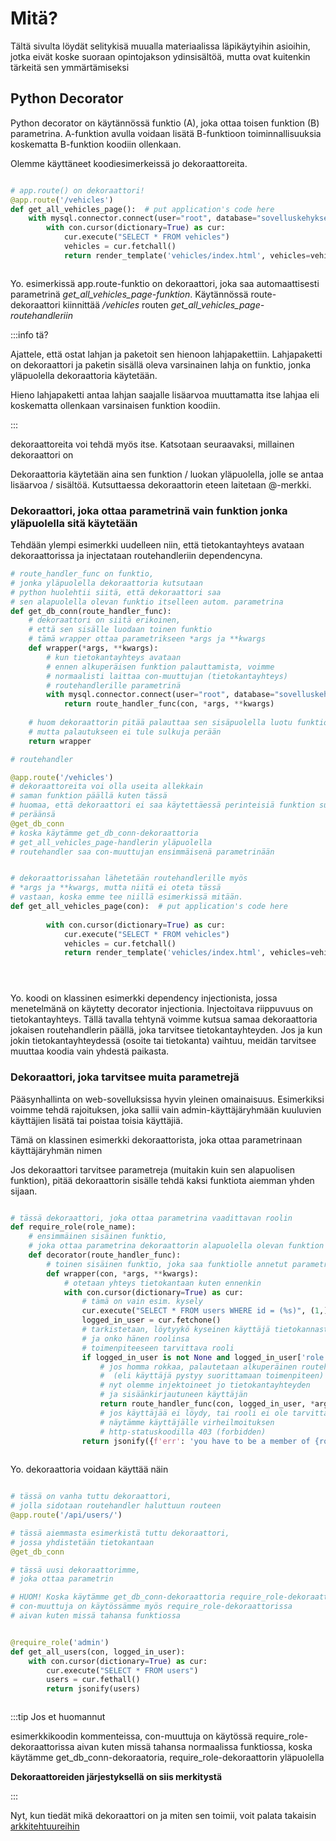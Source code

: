 # Mitä?

Tältä sivulta löydät selitykisä muualla materiaalissa läpikäytyihin asioihin, jotka eivät koske suoraan opintojakson ydinsisältöä, mutta ovat kuitenkin tärkeitä sen ymmärtämiseksi

## Python Decorator

Python decorator on käytännössä funktio (A), joka ottaa toisen funktion (B) parametrina. A-funktion avulla voidaan lisätä B-funktioon toiminnallisuuksia koskematta B-funktion koodiin ollenkaan.

Olemme käyttäneet koodiesimerkeissä jo dekoraattoreita.

```py

# app.route() on dekoraattori!
@app.route('/vehicles')
def get_all_vehicles_page():  # put application's code here
    with mysql.connector.connect(user="root", database="sovelluskehykset_bad1", password="") as con:
        with con.cursor(dictionary=True) as cur:
            cur.execute("SELECT * FROM vehicles")
            vehicles = cur.fetchall()
            return render_template('vehicles/index.html', vehicles=vehicles)



```

Yo. esimerkissä app.route-funktio on dekoraattori, joka saa automaattisesti parametrinä <i>get_all_vehicles_page-funktion</i>. Käytännössä route-dekoraattori kiinnittää <i>/vehicles</i> routen <i>get_all_vehicles_page-routehandleriin</i>

:::info tä?

Ajattele, että ostat lahjan ja paketoit sen hienoon lahjapakettiin. Lahjapaketti on dekoraattori ja paketin sisällä oleva varsinainen lahja on funktio, jonka yläpuolella dekoraattoria käytetään. 


Hieno lahjapaketti antaa lahjan saajalle lisäarvoa muuttamatta itse lahjaa eli koskematta ollenkaan varsinaisen funktion koodiin. 


:::

dekoraattoreita voi tehdä myös itse. Katsotaan seuraavaksi, millainen dekoraattori on

Dekoraattoria käytetään aina sen funktion / luokan yläpuolella, jolle se antaa lisäarvoa / sisältöä. Kutsuttaessa dekoraattorin eteen laitetaan @-merkki.

### Dekoraattori, joka ottaa parametrinä vain funktion jonka yläpuolella sitä käytetään

Tehdään ylempi esimerkki uudelleen niin, että tietokantayhteys avataan dekoraattorissa ja injectataan routehandleriin dependencyna.

```py
# route_handler_func on funktio, 
# jonka yläpuolella dekoraattoria kutsutaan
# python huolehtii siitä, että dekoraattori saa
# sen alapuolella olevan funktio itselleen autom. parametrina
def get_db_conn(route_handler_func):
    # dekoraattori on siitä erikoinen,
    # että sen sisälle luodaan toinen funktio
    # tämä wrapper ottaa parametrikseen *args ja **kwargs
    def wrapper(*args, **kwargs):
        # kun tietokantayhteys avataan
        # ennen alkuperäisen funktion palauttamista, voimme
        # normaalisti laittaa con-muuttujan (tietokantayhteys)
        # routehandlerille parametrinä
        with mysql.connector.connect(user="root", database="sovelluskehykset_bad1", password="") as con:
            return route_handler_func(con, *args, **kwargs)
    
    # huom dekoraattorin pitää palauttaa sen sisäpuolella luotu funktio
    # mutta palautukseen ei tule sulkuja perään
    return wrapper

# routehandler

@app.route('/vehicles')
# dekoraattoreita voi olla useita allekkain
# saman funktion päällä kuten tässä
# huomaa, että dekoraattori ei saa käytettäessä perinteisiä funktion sulkuja
# peräänsä
@get_db_conn
# koska käytämme get_db_conn-dekoraattoria
# get_all_vehicles_page-handlerin yläpuolella
# routehandler saa con-muuttujan ensimmäisenä parametrinään


# dekoraattorissahan lähetetään routehandlerille myös 
# *args ja **kwargs, mutta niitä ei oteta tässä
# vastaan, koska emme tee niillä esimerkissä mitään.
def get_all_vehicles_page(con):  # put application's code here
    
        with con.cursor(dictionary=True) as cur:
            cur.execute("SELECT * FROM vehicles")
            vehicles = cur.fetchall()
            return render_template('vehicles/index.html', vehicles=vehicles)





```

Yo. koodi on klassinen esimerkki dependency injectionista, jossa menetelmänä on käytetty decorator injectionia. Injectoitava riippuvuus on tietokantayhteys. Tällä tavalla tehtynä voimme kutsua samaa dekoraattoria jokaisen routehandlerin päällä, joka tarvitsee tietokantayhteyden. Jos ja kun jokin tietokantayhteydessä (osoite tai tietokanta) vaihtuu, meidän tarvitsee muuttaa koodia vain yhdestä paikasta.

### Dekoraattori, joka tarvitsee muita parametrejä

Pääsynhallinta on web-sovelluksissa hyvin yleinen omainaisuus. Esimerkiksi voimme tehdä rajoituksen, joka sallii vain admin-käyttäjäryhmään kuuluvien käyttäjien lisätä tai poistaa toisia käyttäjiä.

Tämä on klassinen esimerkki dekoraattorista, joka ottaa parametrinaan käyttäjäryhmän nimen

Jos dekoraattori tarvitsee parametreja (muitakin kuin sen alapuolisen funktion), pitää dekoraattorin sisälle tehdä kaksi funktiota aiemman yhden sijaan.

```py

# tässä dekoraattori, joka ottaa parametrina vaadittavan roolin
def require_role(role_name):
    # ensimmäinen sisäinen funktio, 
    # joka ottaa parametrina dekoraattorin alapuolella olevan funktion
    def decorator(route_handler_func):
        # toinen sisäinen funktio, joka saa funktiolle annetut parametrit 
        def wrapper(con, *args, **kwargs):
            # otetaan yhteys tietokantaan kuten ennenkin
            with con.cursor(dictionary=True) as cur:
                # tämä on vain esim. kysely
                cur.execute("SELECT * FROM users WHERE id = (%s)", (1,))
                logged_in_user = cur.fetchone()
                # tarkistetaan, löytyykö kyseinen käyttäjä tietokannasta 
                # ja onko hänen roolinsa
                # toimenpiteeseen tarvittava rooli
                if logged_in_user is not None and logged_in_user['role'] == role_name:
                    # jos homma rokkaa, palautetaan alkuperäinen routehandler
                    #  (eli käyttäjä pystyy suorittamaan toimenpiteen)
                    # nyt olemme injektoineet jo tietokantayhteyden 
                    # ja sisäänkirjautuneen käyttäjän
                    return route_handler_func(con, logged_in_user, *args, **kwargs)
                    # jos käyttäjää ei löydy, tai rooli ei ole tarvittava
                    # näytämme käyttäjälle virheilmoituksen
                    # http-statuskoodilla 403 (forbidden)
                return jsonify({f'err': 'you have to be a member of {role_name} group to access this page'}), 403
            


```

Yo. dekoraattoria voidaan käyttää näin

```py

# tässä on vanha tuttu dekoraattori, 
# jolla sidotaan routehandler haluttuun routeen
@app.route('/api/users/')

# tässä aiemmasta esimerkistä tuttu dekoraattori,
# jossa yhdistetään tietokantaan
@get_db_conn

# tässä uusi dekoraattorimme,
# joka ottaa parametrin

# HUOM! Koska käytämme get_db_conn-dekoraattoria require_role-dekoraattorin yläpuolella
# con-muuttuja on käytössämme myös require_role-dekoraattorissa 
# aivan kuten missä tahansa funktiossa


@require_role('admin')
def get_all_users(con, logged_in_user):
    with con.cursor(dictionary=True) as cur:
        cur.execute("SELECT * FROM users")
        users = cur.fethall()
        return jsonify(users)



```

:::tip Jos et huomannut

esimerkkikoodin kommenteissa, con-muuttuja on käytössä require_role-dekoraattorissa aivan kuten missä tahansa normaalissa funktiossa, koska käytämme get_db_conn-dekoraatoria, require_role-dekoraattorin yläpuolella

<strong>Dekoraattoreiden järjestyksellä on siis merkitystä</strong>

:::

Nyt, kun tiedät mikä dekoraattori on ja miten sen toimii, voit palata takaisin <a href="/architectures/#dependency-injection-di">arkkitehtuureihin</a>